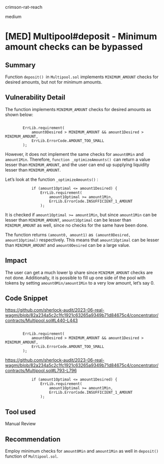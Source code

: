 crimson-rat-reach

medium

# [MED] Multipool#deposit - Minimum amount checks can be bypassed

## Summary
Function `deposit() `in `Multipool.sol` implements `MINIMUM_AMOUNT` checks for desired amounts, but not for minimum amounts. 

## Vulnerability Detail
The function implements `MINIMUM_AMOUNT` checks for desired amounts as shown below: 
```solidity

        ErrLib.requirement(
            amount0Desired > MINIMUM_AMOUNT && amount1Desired > MINIMUM_AMOUNT,
            ErrLib.ErrorCode.AMOUNT_TOO_SMALL
        );
```

However, it does not implement the same checks for `amount0Min` and `amount1Min`. Therefore, `function _optimizeAmounts() `can return a value lesser than `MINIMUM_AMOUNT`, and the user can end up supplying liquidity lesser than `MINIMUM_AMOUNT`. 

Let’s look at the function `_optimizeAmounts()` : 

```solidity
            if (amount1Optimal <= amount1Desired) {
                ErrLib.requirement(
                    amount1Optimal >= amount1Min,
                    ErrLib.ErrorCode.INSUFFICIENT_1_AMOUNT
                );
```

It is checked if `amount1Optimal >= amount1Min`, but since `amount1Min` can be lesser than `MINIMUM_AMOUNT`, `amount1Optimal` can be lesser than `MINIMUM_AMOUNT` as well, since no checks for the same have been done. 

The function returns `(amount0, amount1)` as` (amount0Desired, amount1Optimal)` respectively. This means that `amount1Optimal` can be lesser than `MINIMUM_AMOUNT` and `amount0Desired` can be a large value. 

## Impact
The user can get a much lower lp share since `MINIMUM_AMOUNT` checks are not done. Additionally, it is possible to fill up one side of the pool with tokens by setting `amount0Min/amount1Min` to a very low amount, let’s say 0. 

## Code Snippet
https://github.com/sherlock-audit/2023-06-real-wagmi/blob/82a234a5c2c1fc1921c63265a9349b71d84675c4/concentrator/contracts/Multipool.sol#L440-L443
```solidity

        ErrLib.requirement(
            amount0Desired > MINIMUM_AMOUNT && amount1Desired > MINIMUM_AMOUNT,
            ErrLib.ErrorCode.AMOUNT_TOO_SMALL
        );
```
https://github.com/sherlock-audit/2023-06-real-wagmi/blob/82a234a5c2c1fc1921c63265a9349b71d84675c4/concentrator/contracts/Multipool.sol#L793-L796
```solidity
            if (amount1Optimal <= amount1Desired) {
                ErrLib.requirement(
                    amount1Optimal >= amount1Min,
                    ErrLib.ErrorCode.INSUFFICIENT_1_AMOUNT
                );
```



## Tool used
Manual Review

## Recommendation
Employ minimum checks for `amount0Min` and `amount1Min` as well in `deposit()` function of `Multipool.sol`.